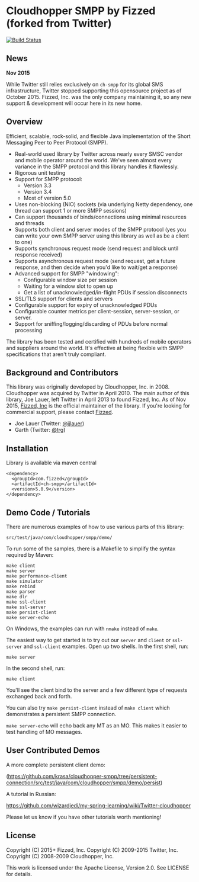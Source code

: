 Cloudhopper SMPP by Fizzed (forked from Twitter) 
================================================

[![Build Status](https://secure.travis-ci.org/fizzed/cloudhopper-smpp.png?branch=master)](http://travis-ci.org/fizzed/cloudhopper-smpp)

News
------------------------

**Nov 2015**

While Twitter still relies exclusively on `ch-smpp` for its global SMS
infrastructure, Twitter stopped supporting this opensource project as of
October 2015.  Fizzed, Inc. was the only company maintaining it, so any new
support & development will occur here in its new home.

Overview
------------------------

Efficient, scalable, rock-solid, and flexible Java implementation of the Short
Messaging Peer to Peer Protocol (SMPP).

 * Real-world used library by Twitter across nearly every SMSC vendor and
   mobile operator around the world.  We've seen almost every variance in the
   SMPP protocol and this library handles it flawlessly.
 * Rigorous unit testing
 * Support for SMPP protocol:
    * Version 3.3
    * Version 3.4
    * Most of version 5.0
 * Uses non-blocking (NIO) sockets (via underlying Netty dependency, one thread
   can support 1 or more SMPP sessions)
 * Can support thousands of binds/connections using minimal resources and threads
 * Supports both client and server modes of the SMPP protocol (yes you can
   write your own SMPP server using this library as well as be a client to one)
 * Supports synchronous request mode (send request and block until response
   received)
 * Supports asynchronous request mode (send request, get a future response,
   and then decide when you'd like to wait/get a response)
 * Advanced support for SMPP "windowing":
    * Configurable window size per session
    * Waiting for a window slot to open up
    * Get a list of unacknowledged/in-flight PDUs if session disconnects
 * SSL/TLS support for clients and servers
 * Configurable support for expiry of unacknowledged PDUs
 * Configurable counter metrics per client-session, server-session, or server.
 * Support for sniffing/logging/discarding of PDUs before normal processing

The library has been tested and certified with hundreds of mobile operators
and suppliers around the world.  It's effective at being flexible with SMPP
specifications that aren't truly compliant.


Background and Contributors
---------------------------

This library was originally developed by Cloudhopper, Inc. in 2008. Cloudhopper
was acquired by Twitter in April 2010. The main author of this library,
Joe Lauer, left Twitter in April 2013 to found Fizzed, Inc.  As of Nov 2015,
[Fizzed, Inc](http://fizzed.com) is the official maintainer of the library.
If you're looking for commercial support, please contact [Fizzed](http://fizzed.com).

- Joe Lauer (Twitter: [@jjlauer](http://twitter.com/jjlauer))
- Garth (Twitter: [@trg](http://twitter.com/trg))

Installation
------------

Library is available via maven central

    <dependency>
      <groupId>com.fizzed</groupId>
      <artifactId>ch-smpp</artifactId>
      <version>5.0.9</version>
    </dependency>

Demo Code / Tutorials
---------------------

There are numerous examples of how to use various parts of this library:

    src/test/java/com/cloudhopper/smpp/demo/

To run some of the samples, there is a Makefile to simplify the syntax required
by Maven:

    make client
    make server
    make performance-client
    make simulator
    make rebind
    make parser
    make dlr
    make ssl-client
    make ssl-server
    make persist-client
    make server-echo

On Windows, the examples can run with `nmake` instead of `make`.

The easiest way to get started is to try out our `server` and `client` or `ssl-server`
and `ssl-client` examples. Open up two shells.  In the first shell, run:

    make server

In the second shell, run:

    make client

You'll see the client bind to the server and a few different type of requests
exchanged back and forth.

You can also try `make persist-client` instead of `make client` which demonstrates a persistent SMPP connection.

`make server-echo` will echo back any MT as an MO. This makes it easier to test handling of MO messages.

User Contributed Demos
----------------------

A more complete persistent client demo:

(https://github.com/krasa/cloudhopper-smpp/tree/persistent-connection/src/test/java/com/cloudhopper/smpp/demo/persist)

A tutorial in Russian:

https://github.com/wizardjedi/my-spring-learning/wiki/Twitter-cloudhopper

Please let us know if you have other tutorials worth mentioning!


License
-------

Copyright (C) 2015+ Fizzed, Inc.
Copyright (C) 2009-2015 Twitter, Inc.
Copyright (C) 2008-2009 Cloudhopper, Inc.

This work is licensed under the Apache License, Version 2.0. See LICENSE for details.
